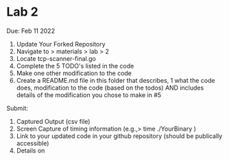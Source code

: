 # Lab 2
Due: Feb 11 2022

1. Update Your Forked Repository
2. Navigate to > materials > lab > 2
3. Locate tcp-scanner-final.go
4. Complete the 5 TODO's listed in the code
5. Make one other modification to the code
6. Create a README.md file in this folder that describes, 1 what the code does, modification to the code (based on the todos) AND includes details of the modification you chose to make in #5


Submit: 


1. Captured Output (csv file)
2. Screen Capture of timing information (e.g.,> time ./YourBinary )
3. Link to your updated code in your github repository (should be publically accessible) 
4. Details on 
